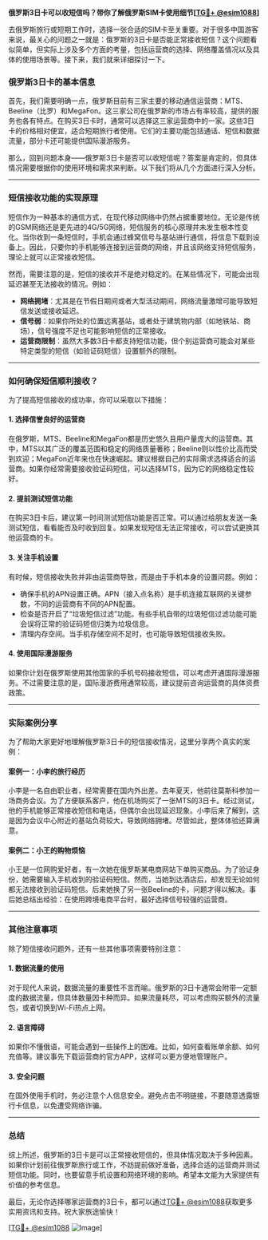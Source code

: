 **俄罗斯3日卡可以收短信吗？带你了解俄罗斯SIM卡使用细节[[TG💪+ @esim1088](https://t.me/s/esim1088)]**

去俄罗斯旅行或短期工作时，选择一张合适的SIM卡至关重要。对于很多中国游客来说，最关心的问题之一就是：俄罗斯的3日卡是否能正常接收短信？这个问题看似简单，但实际上涉及多个方面的考量，包括运营商的选择、网络覆盖情况以及具体的使用场景等。接下来，我们就来详细探讨一下。

### 俄罗斯3日卡的基本信息

首先，我们需要明确一点，俄罗斯目前有三家主要的移动通信运营商：MTS、Beeline（比罗）和MegaFon。这三家公司在俄罗斯的市场占有率较高，提供的服务也各有特点。在购买3日卡时，通常可以选择这三家运营商中的一家。这些3日卡的价格相对便宜，适合短期旅行者使用。它们的主要功能包括通话、短信和数据流量，部分卡还可能提供国际漫游服务。

那么，回到问题本身——俄罗斯3日卡是否可以收短信呢？答案是肯定的，但具体情况需要根据你的使用环境和需求来判断。以下我们将从几个方面进行深入分析。

---

### 短信接收功能的实现原理

短信作为一种基本的通信方式，在现代移动网络中仍然占据重要地位。无论是传统的GSM网络还是更先进的4G/5G网络，短信服务的核心原理并未发生根本性变化。当你收到一条短信时，手机会通过蜂窝信号与基站进行通信，将信息下载到设备上。因此，只要你的手机能够连接到运营商的网络，并且该网络支持短信服务，理论上就可以正常接收短信。

然而，需要注意的是，短信的接收并不是绝对稳定的。在某些情况下，可能会出现延迟甚至无法接收的情况。例如：

- **网络拥堵**：尤其是在节假日期间或者大型活动期间，网络流量激增可能导致短信发送或接收延迟。
- **信号弱**：如果你所处的位置远离基站，或者处于建筑物内部（如地铁站、商场），信号强度不足也可能影响短信的正常接收。
- **运营商限制**：虽然大多数3日卡都支持短信功能，但个别运营商可能会对某些特定类型的短信（如验证码短信）设置额外的限制。

---

### 如何确保短信顺利接收？

为了提高短信接收的成功率，你可以采取以下措施：

#### 1. 选择信誉良好的运营商
在俄罗斯，MTS、Beeline和MegaFon都是历史悠久且用户量庞大的运营商。其中，MTS以其广泛的覆盖范围和稳定的网络质量著称；Beeline则以性价比高而受到欢迎；MegaFon近年来也在快速崛起。建议根据自己的实际需求选择适合的运营商。如果你经常需要接收验证码短信，可以选择MTS，因为它的网络稳定性较好。

#### 2. 提前测试短信功能
在购买3日卡后，建议第一时间测试短信功能是否正常。可以通过给朋友发送一条测试短信，看看能否及时收到回复。如果发现短信无法正常接收，可以尝试更换其他运营商的卡。

#### 3. 关注手机设置
有时候，短信接收失败并非由运营商导致，而是由于手机本身的设置问题。例如：
- 确保手机的APN设置正确。APN（接入点名称）是手机连接互联网的关键参数，不同的运营商有不同的APN配置。
- 检查是否开启了“垃圾短信过滤”功能。有些手机自带的垃圾短信过滤功能可能会误将正常的验证码短信归类为垃圾信息。
- 清理内存空间。当手机存储空间不足时，也可能导致短信接收失败。

#### 4. 使用国际漫游服务
如果你计划在俄罗斯使用其他国家的手机号码接收短信，可以考虑开通国际漫游服务。不过需要注意的是，国际漫游费用通常较高，建议提前咨询运营商的具体资费政策。

---

### 实际案例分享

为了帮助大家更好地理解俄罗斯3日卡的短信接收情况，这里分享两个真实的案例：

#### 案例一：小李的旅行经历
小李是一名自由职业者，经常需要在国内外出差。去年夏天，他前往莫斯科参加一场商务会议。为了方便联系客户，他在机场购买了一张MTS的3日卡。经过测试，他的手机能够正常接收短信和电话，但偶尔会出现延迟现象。小李后来了解到，这是因为会议中心附近的基站负荷较大，导致网络拥堵。尽管如此，整体体验还算满意。

#### 案例二：小王的购物烦恼
小王是一位网购爱好者，有一次她在俄罗斯某电商网站下单购买商品。为了验证身份，她需要输入手机收到的验证码短信。然而，当她到达酒店后，却发现无论如何都无法接收到验证码短信。后来她换了另一张Beeline的卡，问题才得以解决。事后她总结出经验：在使用跨境电商平台时，最好选择信号较强的运营商。

---

### 其他注意事项

除了短信接收问题外，还有一些其他事项需要特别注意：

#### 1. 数据流量的使用
对于现代人来说，数据流量的重要性不言而喻。俄罗斯的3日卡通常会附带一定额度的数据流量，但具体数量因卡种而异。如果流量耗尽，可以考虑购买额外的流量包，或者切换到Wi-Fi热点上网。

#### 2. 语言障碍
如果你不懂俄语，可能会遇到一些操作上的困难。比如，如何查看账单余额、如何充值等。建议事先下载运营商的官方APP，这样可以更方便地管理账户。

#### 3. 安全问题
在国外使用手机时，务必注意个人信息安全。避免点击不明链接，不要随意透露银行卡信息，以免遭受网络诈骗。

---

### 总结

综上所述，俄罗斯的3日卡是可以正常接收短信的，但具体情况取决于多种因素。如果你计划前往俄罗斯旅行或工作，不妨提前做好准备，选择合适的运营商并测试短信功能。同时，也要留意手机设置和网络环境的影响。希望本文能为大家提供有价值的参考信息。

最后，无论你选择哪家运营商的3日卡，都可以通过[TG💪+ @esim1088](https://t.me/s/esim1088)获取更多实用资讯和支持。祝大家旅途愉快！

[[TG💪+ @esim1088](https://t.me/s/esim1088) ![Image](https://i.postimg.cc/4NQfJmqS/Snipaste-2025-05-13-00-14-12.png)]